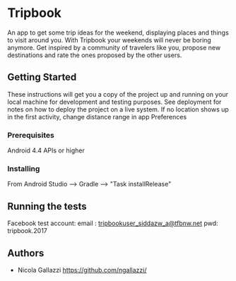 # Tripbook

An app to get some trip ideas for the weekend, displaying places and things to visit around you. With Tripbook your weekends will never be boring anymore. Get inspired by a community of travelers like you, propose new destinations and rate the ones proposed by the other users.

## Getting Started

These instructions will get you a copy of the project up and running on your local machine for development and testing purposes. See deployment for notes on how to deploy the project on a live system.
If no location shows up in the first activity, change distance range in app Preferences

### Prerequisites

Android 4.4 APIs or higher

### Installing

From Android Studio --> Gradle --> "Task installRelease"

## Running the tests

Facebook test account:
email : tripbookuser_siddazw_a@tfbnw.net
pwd: tripbook.2017


## Authors

* Nicola Gallazzi https://github.com/ngallazzi/
